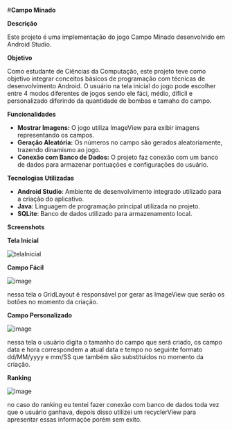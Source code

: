 #**Campo Minado**

**Descrição**


Este projeto é uma implementação do jogo Campo Minado desenvolvido em Android Studio.

**Objetivo**


Como estudante de Ciências da Computação, este projeto teve como objetivo integrar conceitos básicos de programação com técnicas de desenvolvimento Android. O usuário na tela inicial do jogo pode escolher entre 4 modos diferentes de jogos sendo ele fáci, médio, dificil e personalizado diferindo da quantidade de bombas e tamaho do campo.

**Funcionalidades**


-  **Mostrar Imagens:** O jogo utiliza ImageView para exibir imagens representando os campos.
- **Geração Aleatória:** Os números no campo são gerados aleatoriamente, trazendo dinamismo ao jogo.
-   **Conexão com Banco de Dados:** O projeto faz conexão com um banco de dados para armazenar pontuações e configurações do usuário.


   

**Tecnologias Utilizadas**
-  **Android Studio**: Ambiente de desenvolvimento integrado utilizado para a criação do aplicativo.
-  **Java**: Linguagem de programação principal utilizada no projeto.
-  **SQLite**: Banco de dados utilizado para armazenamento local.

**Screenshots**

**Tela Inicial**


![telaInicial](https://github.com/user-attachments/assets/4f253e4d-720f-435b-b8dd-ebc83888d6e0)


**Campo Fácil**

![image](https://github.com/user-attachments/assets/3d3fe71b-45d7-41f3-8fa3-a5caf4795d7d)

nessa tela o GridLayout é responsável por gerar as ImageView que serão os botões no momento da criação.

**Campo Personalizado**

![image](https://github.com/user-attachments/assets/de1f2040-b9eb-4dfa-bab9-a03cfe788b2b)

nessa tela o usuário digita o tamanho do campo que será criado, os campo data e hora correspondem a atual data e tempo no seguinte formato dd/MM/yyyy e mm/SS que também são substituidos no momento da criação.


**Ranking**

![image](https://github.com/user-attachments/assets/d4809867-dffc-40ef-8bdb-50dcee0553dd)

no caso do ranking eu tentei fazer conexão com banco de dados toda vez que o usuário ganhava, depois disso utilizei um recyclerView para apresentar essas informaçõe porém sem exito.



